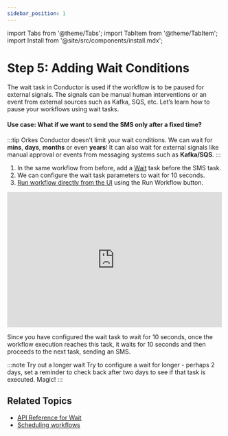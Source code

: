 ```yaml
---
sidebar_position: 1
---
```

import Tabs from '@theme/Tabs';
import TabItem from '@theme/TabItem';
import Install from '@site/src/components/install.mdx';


# Step 5: Adding Wait Conditions

The wait task in Conductor is used if the workflow is to be paused for external signals. The signals can be manual human interventions or an event from external sources such as Kafka, SQS, etc. Let’s learn how to pause your workflows using wait tasks. 

#### Use case: What if we want to send the SMS only after a fixed time?

:::tip
Orkes Conductor doesn't limit your wait conditions. We can wait for __mins__, __days__, __months__ or even __years__! It can also wait for external signals like manual approval or events from messaging systems such as __Kafka/SQS__.
:::

<Tabs>
<TabItem value="UI" label="UI">

<div className="row">
<div className="col col--4">

1. In the same workflow from before, add a [Wait](/content/reference-docs/operators/wait) task before the SMS task.
2. We can configure the wait task parameters to wait for 10 seconds.
3. [Run workflow directly from the UI](/developer-guides/running-workflows#run-in-ui) using the Run Workflow button.

</div>
<div className="col">
<div className="embed-loom-video">
<iframe width="500" height="315" src="https://www.youtube.com/embed/c1YOgXzd4tg?si=uAG37a-ohc_O8Gkn" title="YouTube video player" frameborder="0" allow="accelerometer; autoplay; clipboard-write; encrypted-media; gyroscope; picture-in-picture; web-share" allowfullscreen="allowfullscreen"
mozallowfullscreen="mozallowfullscreen"
msallowfullscreen="msallowfullscreen"
oallowfullscreen="oallowfullscreen"
webkitallowfullscreen="webkitallowfullscreen"></iframe></div>
</div>
</div>
</TabItem>
</Tabs>

Since you have configured the wait task to wait for 10 seconds, once the workflow execution reaches this task, it waits for 10 seconds and then proceeds to the next task, sending an SMS.

:::note Try out a longer wait
Try to configure a wait for longer - perhaps 2 days, set a reminder to check back after two days to see if that task is executed. Magic!
:::

## Related Topics

* [API Reference for Wait](/content/reference-docs/operators/wait)
* [Scheduling workflows](/content/developer-guides/scheduling-workflows) 